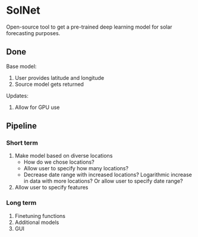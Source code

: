 # SolNet
Open-source tool to get a pre-trained deep learning model for solar forecasting purposes.

## Done

Base model:
1. User provides latitude and longitude
2. Source model gets returned

Updates:
1. Allow for GPU use

## Pipeline

### Short term
1. Make model based on diverse locations
   - How do we chose locations?
   - Allow user to specify how many locations? 
   - Decrease date range with increased locations? Logarithmic increase in data with more locations? 
     Or allow user to specify date range?
2. Allow user to specify features

### Long term
1. Finetuning functions
2. Additional models
3. GUI